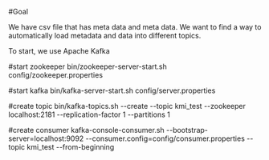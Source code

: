 #Goal

We have csv file that has meta data and meta data. We want to find a way to
automatically load metadata and data into different topics.

To start, we use Apache Kafka

#start zookeeper
bin/zookeeper-server-start.sh config/zookeeper.properties

#start kafka
bin/kafka-server-start.sh config/server.properties
 
#create topic 
bin/kafka-topics.sh --create --topic kmi_test --zookeeper localhost:2181 --replication-factor 1 --partitions 1

#create consumer 
kafka-console-consumer.sh --bootstrap-server=localhost:9092 --consumer.config=config/consumer.properties --topic kmi_test --from-beginning
